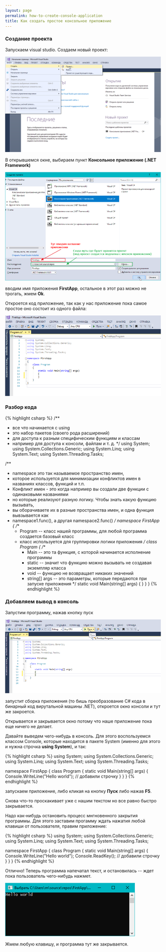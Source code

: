 ```yaml
---
layout: page
permalink: how-to-create-console-application
title: Как создать простое консольное приложение
---
```


### Создание проекта

Запускаем visual studio. Создаем новый проект:

![](/assets/images/how-to-create-console-application/create_console_app_01.png)

В открывшемся окне, выбираем пункт **Консольное приложение (.NET Framework)**

![](/assets/images/how-to-create-console-application/create_console_app_02.png)

вводим имя приложения **FirstApp**, остальное в этот раз можно не трогать, жмем **Ok**.

Откроется код приложение, так как у нас приложение пока самое простое оно состоит из одного файла:

![](/assets/images/how-to-create-console-application/create_console_app_03.png)

### Разбор кода

{% highlight csharp %}
/**
 * все что начинается с using 
 * это набор пакетов (своего рода расширений)
 * для доступа к разным специфическим функциям и классам
 * например для доступа к консоли, файлам и т. д.
 */
using System;
using System.Collections.Generic;
using System.Linq;
using System.Text;
using System.Threading.Tasks;

/**
 * namespace это так называемое пространство имен,
 * которое используется для минимизации конфликтов имен в названиях классов, функций и т.п.
 * Конфликт имен - это когда например вы создали две функции с одинаковыми названиями
 * но которые реализуют разную логику. Чтобы знать какую функцию вызывать, 
 * вы оборачиваете их в разные пространства имен, и одна функция вывзывается как
 * namespace1.func(), а другая namespace2.func()
 */ 
namespace FirstApp 
{
    /**
     * Program -- класс нашей программы, для любой программа создается базовый класс
     * класс используется для группировки логики приложения
     */
    class Program
    {
        /**
         * Main -- это та функция, с которой начинается исполнение программы
         * static -- значит что функцию можно вызывать не создавая экземпляр класса
         * void -- функцию не возвращает никаких значений
         * string[] args -- это параметры, которые передаются при запуске приложения
         */
        static void Main(string[] args)
        {
        }
    }
}
{% endhighlight %}

### Добавляем вывод в консоль

Запустим программу, нажав кнопку пуск

![](/assets/images/how-to-create-console-application/create_console_app_04.png)

запустит сборка приложения (то бишь преобразование C# кода в бинарный код вирутальной машины .NET), откроется окно консоли и тут же закроется.

Открывается и закрывается окно потому что наше приложение пока еще ничего не делает.

Давайте выведем чего-нибудь в консоль. Для этого воспользуемся классом Console, которые находится в пакете System (именно для этого и нужна строчка **using System**), и так:

{% highlight csharp %}
using System;
using System.Collections.Generic;
using System.Linq;
using System.Text;
using System.Threading.Tasks;

namespace FirstApp
{
    class Program
    {
        static void Main(string[] args)
        {
            Console.WriteLine("Hello world"); // добавили строчку
        }
    }
}
{% endhighlight %}

запускаем приложение, либо кликая на кнопку **Пуск** либо нажав **F5**.

Снова что-то проскакивает уже с нашим текстом но все равно быстро закрывается.

Надо как-нибудь остановить процесс мнгновенного закрытия программы. Для этого заставим прогамму ждать нажатия любой клавиши от пользователя, правим приложение:

 {% highlight csharp %}
using System;
using System.Collections.Generic;
using System.Linq;
using System.Text;
using System.Threading.Tasks;

namespace FirstApp
{
    class Program
    {
        static void Main(string[] args)
        {
            Console.WriteLine("Hello world");
            Console.ReadKey(); // добавили строчку
        }
    }
}
{% endhighlight %}

Отлично! Теперь программа напечатал текст, и остановилась -- ждет пока пользователь чего-нибудь нажмет.

![](/assets/images/how-to-create-console-application/create_console_app_05.png)

Жмем любую клавишу, и программа тут же закрывается.



